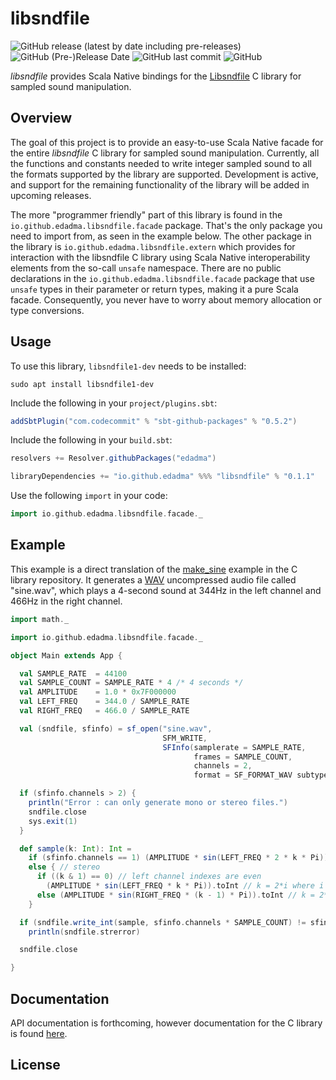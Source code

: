 libsndfile
==========

![GitHub release (latest by date including pre-releases)](https://img.shields.io/github/v/release/edadma/libsndfile?include_prereleases) ![GitHub (Pre-)Release Date](https://img.shields.io/github/release-date-pre/edadma/libsndfile) ![GitHub last commit](https://img.shields.io/github/last-commit/edadma/libsndfile) ![GitHub](https://img.shields.io/github/license/edadma/libsndfile)

*libsndfile* provides Scala Native bindings for the [Libsndfile](https://tiswww.cwru.edu/php/chet/libsndfile/rltop.html) C library for sampled sound manipulation.

Overview
--------

The goal of this project is to provide an easy-to-use Scala Native facade for the entire *libsndfile* C library for sampled sound manipulation.  Currently, all the functions and constants needed to write integer sampled sound to all the formats supported by the library are supported.  Development is active, and support for the remaining functionality of the library will be added in upcoming releases.

The more "programmer friendly" part of this library is found in the `io.github.edadma.libsndfile.facade` package.  That's the only package you need to import from, as seen in the example below.  The other package in the library is `io.github.edadma.libsndfile.extern` which provides for interaction with the libsndfile C library using Scala Native interoperability elements from the so-call `unsafe` namespace.  There are no public declarations in the `io.github.edadma.libsndfile.facade` package that use `unsafe` types in their parameter or return types, making it a pure Scala facade.  Consequently, you never have to worry about memory allocation or type conversions.

Usage
-----

To use this library, `libsndfile1-dev` needs to be installed:

```shell
sudo apt install libsndfile1-dev
```

Include the following in your `project/plugins.sbt`:

```sbt
addSbtPlugin("com.codecommit" % "sbt-github-packages" % "0.5.2")
```

Include the following in your `build.sbt`:

```sbt
resolvers += Resolver.githubPackages("edadma")

libraryDependencies += "io.github.edadma" %%% "libsndfile" % "0.1.1"
```

Use the following `import` in your code:

```scala
import io.github.edadma.libsndfile.facade._
```

Example
-------

This example is a direct translation of the [make_sine](https://github.com/libsndfile/libsndfile/blob/master/examples/make_sine.c) example in the C library repository.  It generates a [WAV](https://en.wikipedia.org/wiki/WAV) uncompressed audio file called "sine.wav", which plays a 4-second sound at 344Hz in the left channel and 466Hz in the right channel.

```scala
import math._

import io.github.edadma.libsndfile.facade._

object Main extends App {

  val SAMPLE_RATE  = 44100
  val SAMPLE_COUNT = SAMPLE_RATE * 4 /* 4 seconds */
  val AMPLITUDE    = 1.0 * 0x7F000000
  val LEFT_FREQ    = 344.0 / SAMPLE_RATE
  val RIGHT_FREQ   = 466.0 / SAMPLE_RATE

  val (sndfile, sfinfo) = sf_open("sine.wav",
                                  SFM_WRITE,
                                  SFInfo(samplerate = SAMPLE_RATE,
                                         frames = SAMPLE_COUNT,
                                         channels = 2,
                                         format = SF_FORMAT_WAV subtype SF_FORMAT_PCM_24))

  if (sfinfo.channels > 2) {
    println("Error : can only generate mono or stereo files.")
    sndfile.close
    sys.exit(1)
  }

  def sample(k: Int): Int =
    if (sfinfo.channels == 1) (AMPLITUDE * sin(LEFT_FREQ * 2 * k * Pi)).toInt
    else { // stereo
      if ((k & 1) == 0) // left channel indexes are even
        (AMPLITUDE * sin(LEFT_FREQ * k * Pi)).toInt // k = 2*i where i is the right channel sample
      else (AMPLITUDE * sin(RIGHT_FREQ * (k - 1) * Pi)).toInt // k = 2*i + 1 where i is the left channel sample
    }

  if (sndfile.write_int(sample, sfinfo.channels * SAMPLE_COUNT) != sfinfo.channels * SAMPLE_COUNT)
    println(sndfile.strerror)

  sndfile.close

}
```

Documentation
-------------

API documentation is forthcoming, however documentation for the C library is found [here](http://libsndfile.github.io/libsndfile/api.html).

License
-------

